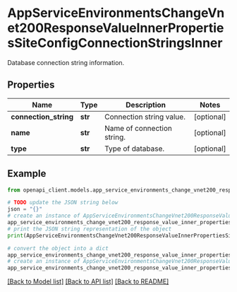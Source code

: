 # AppServiceEnvironmentsChangeVnet200ResponseValueInnerPropertiesSiteConfigConnectionStringsInner

Database connection string information.

## Properties

Name | Type | Description | Notes
------------ | ------------- | ------------- | -------------
**connection_string** | **str** | Connection string value. | [optional] 
**name** | **str** | Name of connection string. | [optional] 
**type** | **str** | Type of database. | [optional] 

## Example

```python
from openapi_client.models.app_service_environments_change_vnet200_response_value_inner_properties_site_config_connection_strings_inner import AppServiceEnvironmentsChangeVnet200ResponseValueInnerPropertiesSiteConfigConnectionStringsInner

# TODO update the JSON string below
json = "{}"
# create an instance of AppServiceEnvironmentsChangeVnet200ResponseValueInnerPropertiesSiteConfigConnectionStringsInner from a JSON string
app_service_environments_change_vnet200_response_value_inner_properties_site_config_connection_strings_inner_instance = AppServiceEnvironmentsChangeVnet200ResponseValueInnerPropertiesSiteConfigConnectionStringsInner.from_json(json)
# print the JSON string representation of the object
print(AppServiceEnvironmentsChangeVnet200ResponseValueInnerPropertiesSiteConfigConnectionStringsInner.to_json())

# convert the object into a dict
app_service_environments_change_vnet200_response_value_inner_properties_site_config_connection_strings_inner_dict = app_service_environments_change_vnet200_response_value_inner_properties_site_config_connection_strings_inner_instance.to_dict()
# create an instance of AppServiceEnvironmentsChangeVnet200ResponseValueInnerPropertiesSiteConfigConnectionStringsInner from a dict
app_service_environments_change_vnet200_response_value_inner_properties_site_config_connection_strings_inner_from_dict = AppServiceEnvironmentsChangeVnet200ResponseValueInnerPropertiesSiteConfigConnectionStringsInner.from_dict(app_service_environments_change_vnet200_response_value_inner_properties_site_config_connection_strings_inner_dict)
```
[[Back to Model list]](../README.md#documentation-for-models) [[Back to API list]](../README.md#documentation-for-api-endpoints) [[Back to README]](../README.md)


